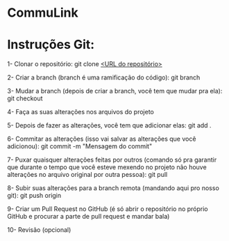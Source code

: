 # CommuLink

# Instruções Git:

1- Clonar o repositório:
   git clone [<URL do repositório>](https://github.com/hahahonline/CommuLink.git)

2- Criar a branch (branch é uma ramificação do código):
   git branch <nome-da-nova-branch>

3- Mudar a branch (depois de criar a branch, você tem que mudar pra ela):
   git checkout <nome-da-nova-branch>

4- Faça as suas alterações nos arquivos do projeto

5- Depois de fazer as alterações, você tem que adicionar elas:
   git add .

6- Commitar as alterações (isso vai salvar as alterações que você adicionou):
   git commit -m "Mensagem do commit"

7- Puxar quaisquer alterações feitas por outros (comando só pra garantir que durante o tempo que você esteve mexendo no projeto não houve alterações no arquivo original por outra pessoa):
   git pull

8- Subir suas alterações para a branch remota (mandando aqui pro nosso git):
   git push origin <nome-da-sua-nova-branch>

9- Criar um Pull Request no GitHub (é só abrir o repositório no próprio GitHub e procurar a parte de pull request e mandar bala)

10- Revisão (opcional)
